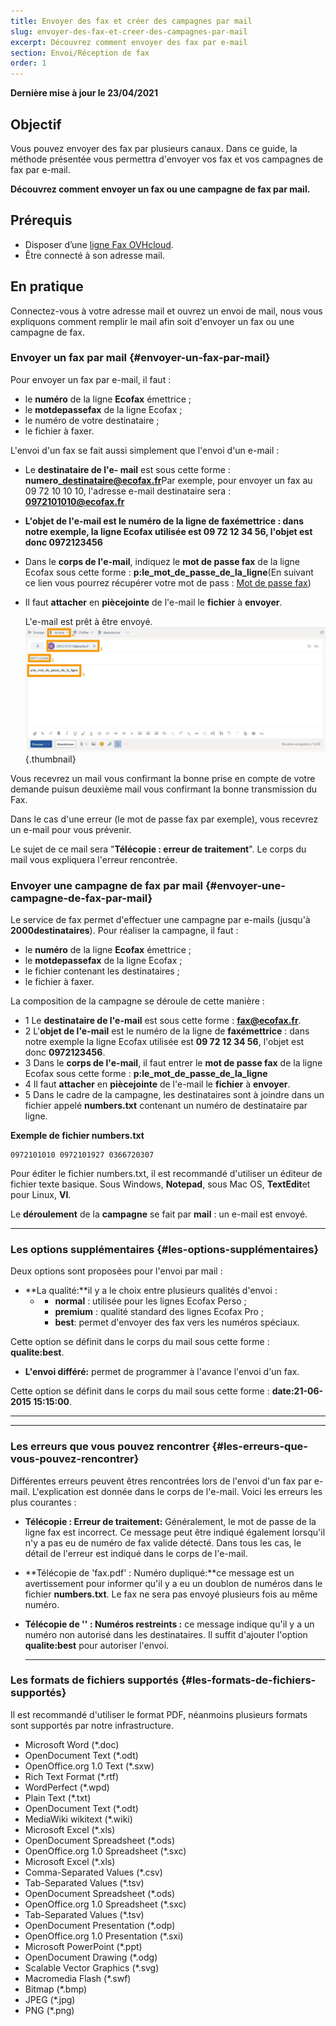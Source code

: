 ```yaml
---
title: Envoyer des fax et créer des campagnes par mail
slug: envoyer-des-fax-et-creer-des-campagnes-par-mail
excerpt: Découvrez comment envoyer des fax par e-mail
section: Envoi/Réception de fax
order: 1
---
```


**Dernière mise à jour le 23/04/2021**

## Objectif

Vous pouvez envoyer des fax par plusieurs canaux. Dans ce guide, la méthode présentée vous permettra d'envoyer vos fax et vos campagnes de fax par e-mail.

**Découvrez comment envoyer un fax ou une campagne de fax par mail.**

## Prérequis

- Disposer d’une [ligne Fax OVHcloud](https://www.ovhtelecom.fr/fax/).
- Être connecté à son adresse mail.

## En pratique

Connectez-vous à votre adresse mail et ouvrez un envoi de mail, nous vous expliquons comment remplir le mail afin soit d'envoyer un fax ou une campagne de fax.

### Envoyer un fax par mail {#envoyer-un-fax-par-mail}

Pour envoyer un fax par e-mail, il faut :

-   le **numéro** de la ligne **Ecofax** émettrice ;
-   le **motdepassefax** de la ligne Ecofax ;
-   le numéro de votre destinataire ;
-   le fichier à faxer.

L'envoi d'un fax se fait aussi simplement que l'envoi d'un e-mail :

-   Le **destinataire de l'e- mail** est sous cette forme : **numero\_destinataire@ecofax.fr**Par exemple, pour envoyer un fax au 09 72 10 10 10, l'adresse e-mail destinataire sera : **0972101010@ecofax.fr**
-   **L'**objet de l'e-mail** est le numéro de la ligne de **faxémettrice** : dans notre exemple, la ligne Ecofax utilisée est **09 72 12 34 56**, l'objet est donc **0972123456****
-   Dans le **corps de l'e-mail**, indiquez le **mot de passe fax** de la ligne Ecofax sous cette forme : **p:le\_mot\_de\_passe\_de\_la\_ligne**(En suivant ce lien vous pourrez récupérer votre mot de pass : [Mot de passe fax](https://docs.ovh.com/fr/fax/configuration-fax/#mot-de-passe-fax))
-   Il faut **attacher** en **piècejointe** de l'e-mail le **fichier** à **envoyer**.

    L'e-mail est prêt à être envoyé.
    ![fax-par-mail](images/remplie2.jpg){.thumbnail}
    

Vous recevrez un mail vous confirmant la bonne prise en compte de votre demande puisun deuxième mail vous confirmant la bonne transmission du Fax.

Dans le cas d'une erreur (le mot de passe fax par exemple), vous recevrez un e-mail pour vous prévenir.

Le sujet de ce mail sera "**Télécopie : erreur de traitement**". Le corps du mail vous expliquera l'erreur rencontrée.

### **Envoyer une campagne de fax par mail** {#envoyer-une-campagne-de-fax-par-mail}

Le service de fax permet d'effectuer une campagne par e-mails (jusqu'à **2000destinataires**). Pour réaliser la campagne, il faut :

-   le **numéro** de la ligne **Ecofax** émettrice ;
-   le **motdepassefax** de la ligne Ecofax ;
-   le fichier contenant les destinataires ;
-   le fichier à faxer.

La composition de la campagne se déroule de cette manière :

- 1   Le **destinataire de l'e-mail** est sous cette forme : **fax@ecofax.fr**.
- 2   L'**objet de l'e-mail** est le numéro de la ligne de **faxémettrice** : dans notre exemple la ligne Ecofax utilisée est **09 72 12 34 56**, l'objet est donc **0972123456**.
- 3   Dans le **corps de l'e-mail**, il faut entrer le **mot de passe fax** de la ligne Ecofax sous cette forme : **p:le\_mot\_de\_passe\_de\_la\_ligne**
- 4   Il faut **attacher** en **piècejointe** de l'e-mail le **fichier** à **envoyer**.
- 5   Dans le cadre de la campagne, les destinataires sont à joindre dans un fichier appelé **numbers.txt** contenant un numéro de destinataire par ligne.

**Exemple de fichier numbers.txt**

    0972101010 0972101927 0366720307

Pour éditer le fichier numbers.txt, il est recommandé d'utiliser un éditeur de fichier texte basique. Sous Windows, **Notepad**, sous Mac OS, **TextEdit**et pour Linux, **VI**.

Le **déroulement** de la **campagne** se fait par **mail** : un e-mail est envoyé.

------------------------------------------------------------------------

### **Les options supplémentaires** {#les-options-supplémentaires}

Deux options sont proposées pour l'envoi par mail :

-   **La qualité:**il y a le choix entre plusieurs qualités d'envoi :
    -   -   **normal** : utilisée pour les lignes Ecofax Perso ;
        -   **premium** : qualité standard des lignes Ecofax Pro ;
        -   **best**: permet d'envoyer des fax vers les numéros spéciaux.

Cette option se définit dans le corps du mail sous cette forme : **qualite:best**.

-   **L'envoi différé:** permet de programmer à l'avance l'envoi d'un fax.

Cette option se définit dans le corps du mail sous cette forme : **date:21-06-2015 15:15:00**.

------------------------------------------------------------------------

****

### Les erreurs que vous pouvez rencontrer {#les-erreurs-que-vous-pouvez-rencontrer}

Différentes erreurs peuvent êtres rencontrées lors de l'envoi d'un fax par e-mail. L'explication est donnée dans le corps de l'e-mail. Voici les erreurs les plus courantes :

-   **Télécopie : Erreur de traitement:** Généralement, le mot de passe de la ligne fax est incorrect. Ce message peut être indiqué également lorsqu'il n'y a pas eu de numéro de fax valide détecté. Dans tous les cas, le détail de l'erreur est indiqué dans le corps de l'e-mail.
-   **Télécopie de 'fax.pdf' : Numéro dupliqué:**ce message est un avertissement pour informer qu'il y a eu un doublon de numéros dans le fichier **numbers.txt**. Le fax ne sera pas envoyé plusieurs fois au même numéro.
-   **Télécopie de '' : Numéros restreints :** ce message indique qu'il y a un numéro non autorisé dans les destinataires. Il suffit d'ajouter l'option **qualite:best** pour autoriser l'envoi.

    ------------------------------------------------------------------------

### **Les formats de fichiers supportés** {#les-formats-de-fichiers-supportés}

Il est recommandé d'utiliser le format PDF, néanmoins plusieurs formats sont supportés par notre infrastructure.

-   Microsoft Word (\*.doc)
-   OpenDocument Text (\*.odt)
-   OpenOffice.org 1.0 Text (\*.sxw)
-   Rich Text Format (\*.rtf)
-   WordPerfect (\*.wpd)
-   Plain Text (\*.txt)
-   OpenDocument Text (\*.odt)
-   MediaWiki wikitext (\*.wiki)
-   Microsoft Excel (\*.xls)
-   OpenDocument Spreadsheet (\*.ods)
-   OpenOffice.org 1.0 Spreadsheet (\*.sxc)
-   Microsoft Excel (\*.xls)
-   Comma-Separated Values (\*.csv)
-   Tab-Separated Values (\*.tsv)
-   OpenDocument Spreadsheet (\*.ods)
-   OpenOffice.org 1.0 Spreadsheet (\*.sxc)
-   Tab-Separated Values (\*.tsv)
-   OpenDocument Presentation (\*.odp)
-   OpenOffice.org 1.0 Presentation (\*.sxi)
-   Microsoft PowerPoint (\*.ppt)
-   OpenDocument Drawing (\*.odg)
-   Scalable Vector Graphics (\*.svg)
-   Macromedia Flash (\*.swf)
-   Bitmap (\*.bmp)
-   JPEG (\*.jpg)
-   PNG (\*.png)




